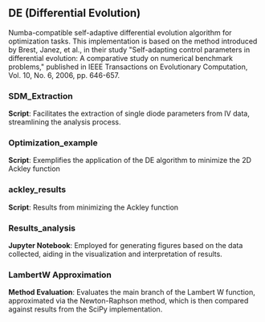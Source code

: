 ## DE (Differential Evolution)
Numba-compatible self-adaptive differential evolution algorithm for optimization tasks. This implementation is based on the method introduced by Brest, Janez, et al., in their study "Self-adapting control parameters in differential evolution: A comparative study on numerical benchmark problems," published in IEEE Transactions on Evolutionary Computation, Vol. 10, No. 6, 2006, pp. 646-657.

### SDM_Extraction
**Script**: Facilitates the extraction of single diode parameters from IV data, streamlining the analysis process.

### Optimization_example
**Script**: Exemplifies the application of the DE algorithm to minimize the 2D Ackley function

### ackley_results
**Script**: Results from minimizing the Ackley function

### Results_analysis
**Jupyter Notebook**: Employed for generating figures based on the data collected, aiding in the visualization and interpretation of results.

### LambertW Approximation
**Method Evaluation**: Evaluates the main branch of the Lambert W function, approximated via the Newton-Raphson method, which is then compared against results from the SciPy implementation.
